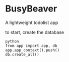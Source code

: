# BusyBeaver
A lightweight todolist app


to start, create the database


```
python
from app import app, db
app.app_context().push() 
db.create_all() 
```
